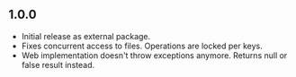 ## 1.0.0
- Initial release as external package.
- Fixes concurrent access to files. Operations are locked per keys.
- Web implementation doesn't throw exceptions anymore. Returns null or false result instead.
